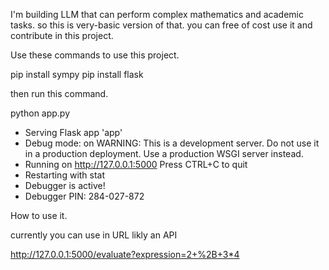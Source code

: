 I'm building LLM that can perform complex mathematics and academic tasks.
so this is very-basic version of that.
you can free of cost use it and contribute in this project.

Use these commands to use this project.

pip install sympy
pip install flask

then run this command.

python app.py

 * Serving Flask app 'app'
 * Debug mode: on
WARNING: This is a development server. Do not use it in a production deployment. Use a production WSGI server instead.
 * Running on http://127.0.0.1:5000
Press CTRL+C to quit
 * Restarting with stat
 * Debugger is active!
 * Debugger PIN: 284-027-872


How to use it.

currently you can use in URL likly an API

http://127.0.0.1:5000/evaluate?expression=2+%2B+3*4
